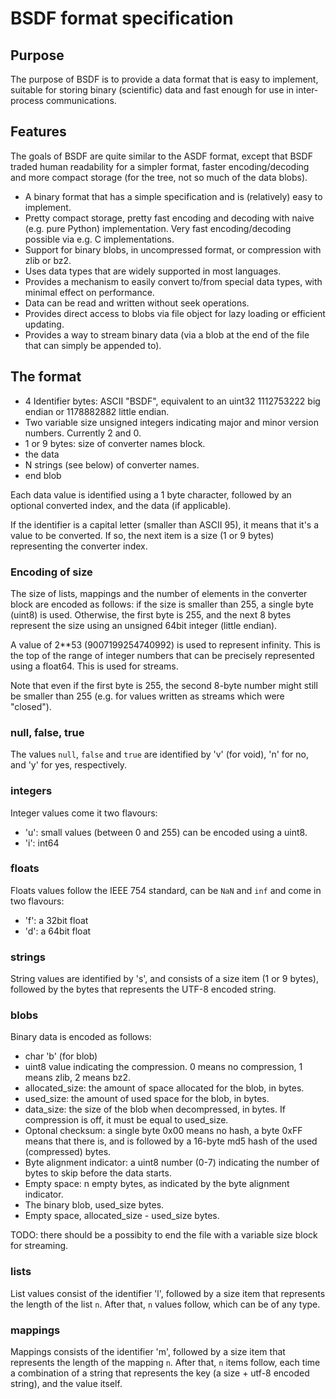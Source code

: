 # BSDF format specification

## Purpose

The purpose of BSDF is to provide a data format that is easy to
implement, suitable for storing binary (scientific) data and fast enough
for use in inter-process communications.


## Features

The goals of BSDF are quite similar to the ASDF format, except that BSDF
traded human readability for a simpler format, faster encoding/decoding
and more compact storage (for the tree, not so much of the data blobs).

* A binary format that has a simple specification and is (relatively)
  easy to implement.
* Pretty compact storage, pretty fast encoding and decoding with naive
  (e.g. pure Python) implementation. Very fast encoding/decoding
  possible via e.g. C implementations.
* Support for binary blobs, in uncompressed format, or compression with zlib or bz2.
* Uses data types that are widely supported in most languages.
* Provides a mechanism to easily convert to/from special data types,
  with minimal effect on performance.
* Data can be read and written without seek operations.
* Provides direct access to blobs via file object for lazy loading or
  efficient updating.
* Provides a way to stream binary data (via a blob at the end of the
  file that can simply be appended to).


## The format

* 4 Identifier bytes: ASCII "BSDF", equivalent to an uint32 1112753222 big endian
  or 1178882882 little endian.
* Two variable size unsigned integers indicating major and minor version
  numbers. Currently 2 and 0.
* 1 or 9 bytes: size of converter names block.
* the data
* N strings (see below) of converter names.
* end blob

Each data value is identified using a 1 byte character, followed by an optional
converted index, and the data (if applicable).

If the identifier is a capital letter (smaller than ASCII 95), it means
that it's a value to be converted. If so, the next item is a size (1
or 9 bytes) representing the converter index.

### Encoding of size

The size of lists, mappings and the number of elements in the converter block
are encoded as follows: if the size is smaller than 255, a single byte (uint8)
is used. Otherwise, the first byte is 255, and the next 8 bytes represent
the size using an unsigned 64bit integer (little endian).

A value of 2**53 (9007199254740992) is used to represent infinity. This is the
top of the range of integer numbers that can be precisely represented using a
float64. This is used for streams.

Note that even if the first byte is 255, the second 8-byte number might still
be smaller than 255 (e.g. for values written as streams which were "closed").


### null, false, true

The values `null`, `false` and `true` are identified by 'v' (for void),
'n' for no, and 'y' for yes, respectively.

### integers

Integer values come it two flavours:
* 'u': small values (between 0 and 255) can be encoded using a uint8.
* 'i': int64

### floats

Floats values follow the IEEE 754 standard, can be `NaN` and `inf` and
come in two flavours:
* 'f': a 32bit float
* 'd': a 64bit float

### strings

String values are identified by 's', and consists of a size item (1 or
9 bytes), followed by the bytes that represents the UTF-8 encoded
string.

### blobs

Binary data is encoded as follows:

* char 'b' (for blob)
* uint8 value indicating the compression. 0 means no compression, 1 means zlib,
  2 means bz2.
* allocated_size: the amount of space allocated for the blob, in bytes.
* used_size: the amount of used space for the blob, in bytes.
* data_size: the size of the blob when decompressed, in bytes. If compression
  is off, it must be equal to used_size.
* Optonal checksum: a single byte 0x00 means no hash, a byte 0xFF means that
  there is, and is followed by a 16-byte md5 hash of the used (compressed) bytes.
* Byte alignment indicator: a uint8 number (0-7) indicating the number of bytes
  to skip before the data starts. 
* Empty space: n empty bytes, as indicated by the byte alignment indicator.
* The binary blob, used_size bytes.
* Empty space, allocated_size - used_size bytes.

TODO: there should be a possibity to end the file with a variable size
block for streaming.
    

### lists

List values consist of the identifier 'l', followed by a size item that represents
the length of the list `n`. After that, `n` values follow, which can be of any
type.

### mappings

Mappings consists of the identifier 'm', followed by a size item that represents
the length of the mapping `n`. After that, `n` items follow, each time a combination of
a string that represents the key (a size + utf-8 encoded string), and the value itself.
